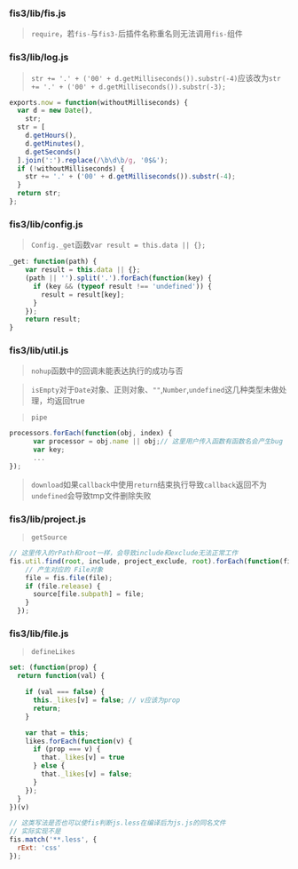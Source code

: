 ### fis3/lib/fis.js
> `require`，若`fis-`与`fis3-`后插件名称重名则无法调用`fis-`组件

### fis3/lib/log.js
> `str += '.' + ('00' + d.getMilliseconds()).substr(-4)`应该改为`str += '.' + ('00' + d.getMilliseconds()).substr(-3);`
```JavaScript
exports.now = function(withoutMilliseconds) {
  var d = new Date(),
    str;
  str = [
    d.getHours(),
    d.getMinutes(),
    d.getSeconds()
  ].join(':').replace(/\b\d\b/g, '0$&');
  if (!withoutMilliseconds) {
    str += '.' + ('00' + d.getMilliseconds()).substr(-4);
  }
  return str;
};
```

### fis3/lib/config.js
> `Config._get`函数`var result = this.data || {};`
```JavaScript
_get: function(path) {
	var result = this.data || {};
	(path || '').split('.').forEach(function(key) {
	  if (key && (typeof result !== 'undefined')) {
	    result = result[key];
	  }
	});
	return result;
}
```

### fis3/lib/util.js
> `nohup`函数中的回调未能表达执行的成功与否

> `isEmpty`对于`Date`对象、正则对象、`""`,`Number`,`undefined`这几种类型未做处理，均返回true

> `pipe`
```JavaScript
processors.forEach(function(obj, index) {
      var processor = obj.name || obj;// 这里用户传入函数有函数名会产生bug
      var key;
      ...
});
```

> `download`如果`callback`中使用`return`结束执行导致`callback`返回不为`undefined`会导致tmp文件删除失败

### fis3/lib/project.js
> `getSource`
```JavaScript
// 这里传入的rPath和root一样，会导致include和exclude无法正常工作
fis.util.find(root, include, project_exclude, root).forEach(function(file) {
    // 产生对应的 File对象
    file = fis.file(file);
    if (file.release) {
      source[file.subpath] = file;
    }
  });
```

### fis3/lib/file.js
> `defineLikes`
```JavaScript	
set: (function(prop) {
  return function(val) {

    if (val === false) {
      this._likes[v] = false; // v应该为prop
      return;
    }

    var that = this;
    likes.forEach(function(v) {
      if (prop === v) {
        that._likes[v] = true
      } else {
        that._likes[v] = false;
      }
    });
  }
})(v)

// 这类写法是否也可以使fis判断js.less在编译后为js.js的同名文件
// 实际实现不是
fis.match('**.less', {
  rExt: 'css'
});
```


